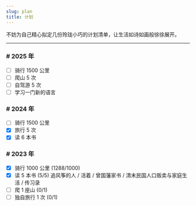 ```yaml
---
slug: plan
title: 计划
---
```


不妨为自己精心拟定几份玲珑小巧的计划清单，让生活如诗如画般徐徐展开。  

---

<div class="nolist">

### # 2025 年

- [ ] 骑行 1500 公里
- [ ] 爬山 5 次
- [ ] 自驾游 5 次
- [ ] 学习一门新的语言
 
### # 2024 年

- [ ] 骑行 1500 公里
- [x] 旅行 5 次
- [x] 读 6 本书

### # 2023 年

- [x] 骑行 1000 公里 (1288/1000)
- [x] 读 5 本书 (5/5) 追风筝的人 / 活着 / 曾国藩家书 / 清末民国人口贩卖与家庭生活 / 传习录
- [ ] 爬 1 座山 (0/1)
- [ ] 独自旅行 1 次 (0/1)

</div>